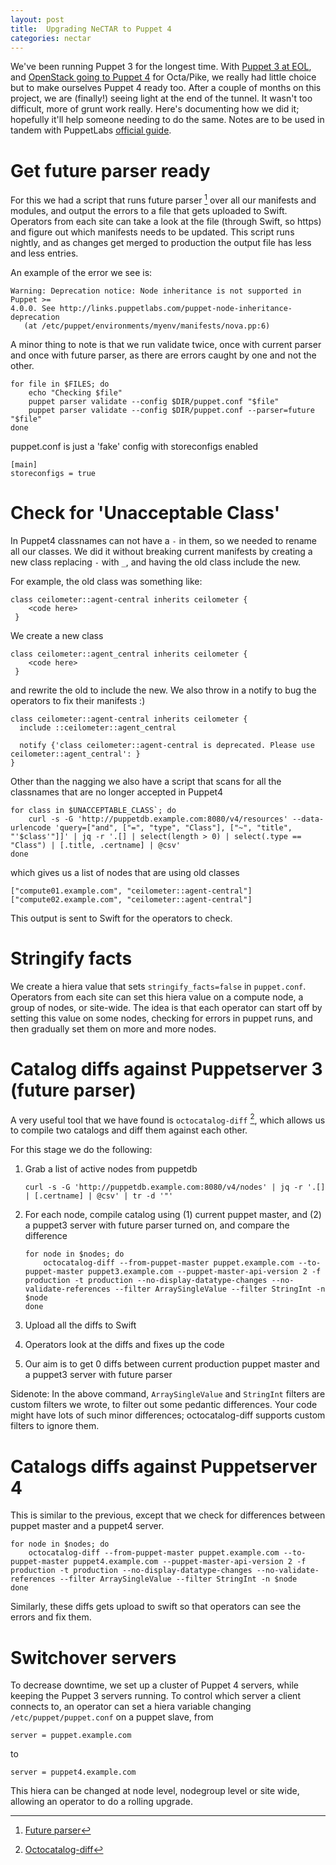 ```yaml
---
layout: post
title:  Upgrading NeCTAR to Puppet 4
categories: nectar
---
```


We've been running Puppet 3 for the longest time. With [Puppet 3 at
EOL](https://puppet.com/misc/puppet-enterprise-lifecycle), and [OpenStack going
to Puppet
4](https://openstack.nimeyo.com/100236/openstack-dev-puppet-fuel-packstack-tripleo-puppet-end-life)
for Octa/Pike, we really had little choice but to make ourselves Puppet 4 ready
too. After a couple of months on this project, we are (finally!) seeing light at
the end of the tunnel. It wasn't too difficult, more of grunt work really.
Here's documenting how we did it; hopefully it'll help someone needing to do the
same. Notes are to be used in tandem with PuppetLabs [official
guide](https://docs.puppet.com/puppet/4.9/upgrade_major_server.html).

# Get future parser ready
For this we had a script that runs future parser [^1] over all our manifests and
modules, and output the errors to a file that gets uploaded to Swift. Operators
from each site can take a look at the file (through Swift, so https) and figure
out which manifests needs to be updated. This script runs nightly, and as
changes get merged to production the output file has less and less entries.

An example of the error we see is:

```
Warning: Deprecation notice: Node inheritance is not supported in Puppet >=
4.0.0. See http://links.puppetlabs.com/puppet-node-inheritance-deprecation
   (at /etc/puppet/environments/myenv/manifests/nova.pp:6)
```

A minor thing to note is that we run validate twice, once with current parser
and once with future parser, as there are errors caught by one and not the
other.

```
for file in $FILES; do
    echo "Checking $file"
    puppet parser validate --config $DIR/puppet.conf "$file"
    puppet parser validate --config $DIR/puppet.conf --parser=future "$file" 
done
```

puppet.conf is just a 'fake' config with storeconfigs enabled

```
[main]
storeconfigs = true
```

# Check for 'Unacceptable Class'
In Puppet4 classnames can not have a `-` in them, so we needed to rename all our
classes. We did it without breaking current manifests by creating a new class
replacing `-` with `_`, and having the old class include the new.

For example, the old class was something like:

```
class ceilometer::agent-central inherits ceilometer {
    <code here>
 }
```

We create a new class

```
class ceilometer::agent_central inherits ceilometer {
    <code here>
 }
```

and rewrite the old to include the new. We also throw in a notify to bug the
operators to fix their manifests :)

```
class ceilometer::agent-central inherits ceilometer {
  include ::ceilometer::agent_central

  notify {'class ceilometer::agent-central is deprecated. Please use ceilometer::agent_central': }
}
```

Other than the nagging we also have a script that scans for all the classnames
that are no longer accepted in Puppet4

```
for class in $UNACCEPTABLE_CLASS`; do
    curl -s -G 'http://puppetdb.example.com:8080/v4/resources' --data-urlencode 'query=["and", ["=", "type", "Class"], ["~", "title", "'$class'"]]' | jq -r '.[] | select(length > 0) | select(.type == "Class") | [.title, .certname] | @csv'
done
```

which gives us a list of nodes that are using old classes

```
["compute01.example.com", "ceilometer::agent-central"]
["compute02.example.com", "ceilometer::agent-central"]
```

This output is sent to Swift for the operators to check.

# Stringify facts
We create a hiera value that sets `stringify_facts=false` in `puppet.conf`.
Operators from each site can set this hiera value on a compute node, a group of
nodes, or site-wide. The idea is that each operator can start off by setting this
value on some nodes, checking for errors in puppet runs, and then gradually set
them on more and more nodes.

# Catalog diffs against Puppetserver 3 (future parser)
A very useful tool that we have found is `octocatalog-diff` [^2], which allows us to
compile two catalogs and diff them against each other. 

For this stage we do the following:
1. Grab a list of active nodes from puppetdb

    ```
    curl -s -G 'http://puppetdb.example.com:8080/v4/nodes' | jq -r '.[] | [.certname] | @csv' | tr -d '"'
    ```

1. For each node, compile catalog using (1) current puppet master, and (2) a
   puppet3 server with future parser turned on, and compare the difference

    ```
    for node in $nodes; do
        octocatalog-diff --from-puppet-master puppet.example.com --to-puppet-master puppet3.example.com --puppet-master-api-version 2 -f production -t production --no-display-datatype-changes --no-validate-references --filter ArraySingleValue --filter StringInt -n $node    
    done
    ```

1. Upload all the diffs to Swift
1. Operators look at the diffs and fixes up the code
1. Our aim is to get 0 diffs between current production puppet master and a puppet3
  server with future parser

Sidenote: In the above command, `ArraySingleValue` and `StringInt` filters are
custom filters we wrote, to filter out some pedantic differences. Your code
might have lots of such minor differences; octocatalog-diff supports custom
filters to ignore them.

# Catalogs diffs against Puppetserver 4
This is similar to the previous, except that we check for differences between
puppet master and a puppet4 server.

```
for node in $nodes; do
    octocatalog-diff --from-puppet-master puppet.example.com --to-puppet-master puppet4.example.com --puppet-master-api-version 2 -f production -t production --no-display-datatype-changes --no-validate-references --filter ArraySingleValue --filter StringInt -n $node    
done
```

Similarly, these diffs gets upload to swift so that operators can see the errors
and fix them.

# Switchover servers
To decrease downtime, we set up a cluster of Puppet 4 servers, while keeping the
Puppet 3 servers running. To control which server a client connects to, an
operator can set a hiera variable changing `/etc/puppet/puppet.conf` on a puppet
slave, from
```
server = puppet.example.com
```
to
```
server = puppet4.example.com
```

This hiera can be changed at node level, nodegroup level or site wide, allowing
an operator to do a rolling upgrade.

[^1]: [Future parser](https://docs.puppet.com/puppet/3.8/experiments_future.html)
[^2]: [Octocatalog-diff](https://github.com/github/octocatalog-diff)

